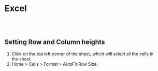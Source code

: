 # Excel

<br>
<br>

## Setting Row and Column heights

1. Click on the top left corner of the sheet, which will select all the cells in the sheet.
2. Home > Cells > Format > AutoFit Row Size.

<br>

<br>
<br>
